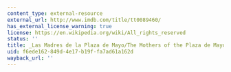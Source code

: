 ```yaml
---
content_type: external-resource
external_url: http://www.imdb.com/title/tt0089460/
has_external_license_warning: true
license: https://en.wikipedia.org/wiki/All_rights_reserved
status: ''
title: _Las Madres de la Plaza de Mayo/The Mothers of the Plaza de Mayo_
uid: f6ede162-849d-4e17-b19f-fa7ad61a162d
wayback_url: ''
---
```

